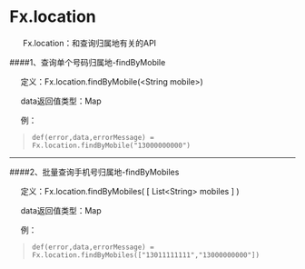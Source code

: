 # Fx.location

&nbsp;&nbsp;&nbsp;&nbsp;&nbsp;&nbsp;Fx.location：和查询归属地有关的API  

####1、查询单个号码归属地-findByMobile

&nbsp;&nbsp;&nbsp;&nbsp;&nbsp;定义：Fx.location.findByMobile(&lt;String mobile&gt;)

&nbsp;&nbsp;&nbsp;&nbsp; data返回值类型：Map

&nbsp;&nbsp;&nbsp;&nbsp;&nbsp;例：

>     def(error,data,errorMessage) = Fx.location.findByMobile("13000000000")


----------


####2、批量查询手机号归属地-findByMobiles

&nbsp;&nbsp;&nbsp;&nbsp;&nbsp;定义：Fx.location.findByMobiles( [ List&lt;String&gt; mobiles ] )

&nbsp;&nbsp;&nbsp;&nbsp; data返回值类型：Map

&nbsp;&nbsp;&nbsp;&nbsp;&nbsp;例：

>     def(error,data,errorMessage) = Fx.location.findByMobiles(["13011111111","13000000000"])

